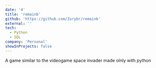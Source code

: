 ```yaml
---
date: '4'
title: 'remainb'
github: 'https://github.com/Zurybr/remainb'
external: ''
tech:
  - Python
  - SQL
company: 'Personal'
showInProjects: false
---
```


A game similar to the videogame space invader made olnly with python
